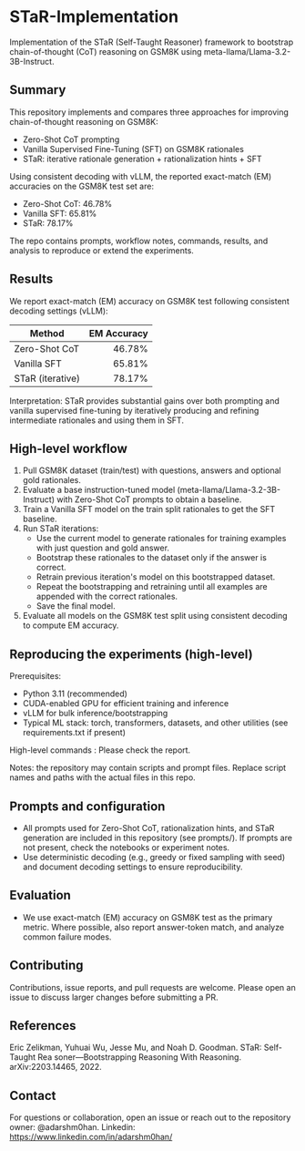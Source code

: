 # STaR-Implementation

Implementation of the STaR (Self-Taught Reasoner) framework to bootstrap chain-of-thought (CoT) reasoning on GSM8K using meta-llama/Llama-3.2-3B-Instruct.

## Summary

This repository implements and compares three approaches for improving chain-of-thought reasoning on GSM8K:

- Zero-Shot CoT prompting
- Vanilla Supervised Fine-Tuning (SFT) on GSM8K rationales
- STaR: iterative rationale generation + rationalization hints + SFT

Using consistent decoding with vLLM, the reported exact-match (EM) accuracies on the GSM8K test set are:

- Zero-Shot CoT: 46.78%
- Vanilla SFT: 65.81%
- STaR: 78.17%

The repo contains prompts, workflow notes, commands, results, and analysis to reproduce or extend the experiments.


## Results

We report exact-match (EM) accuracy on GSM8K test following consistent decoding settings (vLLM):

| Method | EM Accuracy |
|--------|-------------:|
| Zero-Shot CoT | 46.78% |
| Vanilla SFT | 65.81% |
| STaR (iterative) | 78.17% |

Interpretation: STaR provides substantial gains over both prompting and vanilla supervised fine-tuning by iteratively producing and refining intermediate rationales and using them in SFT.

## High-level workflow

1. Pull GSM8K dataset (train/test) with questions, answers and optional gold rationales.
2. Evaluate a base instruction-tuned model (meta-llama/Llama-3.2-3B-Instruct) with Zero-Shot CoT prompts to obtain a baseline.
3. Train a Vanilla SFT model on the train split rationales to get the SFT baseline.
4. Run STaR iterations:
   - Use the current model to generate rationales for training examples with just question and gold answer.
   - Bootstrap these rationales to the dataset only if the answer is correct.
   - Retrain previous iteration's model on this bootstrapped dataset.
   - Repeat the bootstrapping  and retraining until all examples are appended with the correct rationales.
   - Save the final model.
5. Evaluate all models on the GSM8K test split using consistent decoding to compute EM accuracy.

## Reproducing the experiments (high-level)

Prerequisites:

- Python 3.11 (recommended)
- CUDA-enabled GPU for efficient training and inference
- vLLM for bulk inference/bootstrapping
- Typical ML stack: torch, transformers, datasets, and other utilities (see requirements.txt if present)

High-level commands : Please check the report.

Notes: the repository may contain scripts and prompt files. Replace script names and paths with the actual files in this repo.

## Prompts and configuration

- All prompts used for Zero-Shot CoT, rationalization hints, and STaR generation are included in this repository (see prompts/). If prompts are not present, check the notebooks or experiment notes.
- Use deterministic decoding (e.g., greedy or fixed sampling with seed) and document decoding settings to ensure reproducibility.

## Evaluation

- We use exact-match (EM) accuracy on GSM8K test as the primary metric. Where possible, also report answer-token match, and analyze common failure modes.


## Contributing

Contributions, issue reports, and pull requests are welcome. Please open an issue to discuss larger changes before submitting a PR.

## References

Eric Zelikman, Yuhuai Wu, Jesse Mu, and Noah D. Goodman. STaR: Self-Taught Rea
soner—Bootstrapping Reasoning With Reasoning. arXiv:2203.14465, 2022.

## Contact

For questions or collaboration, open an issue or reach out to the repository owner: @adarshm0han.
Linkedin: https://www.linkedin.com/in/adarshm0han/
